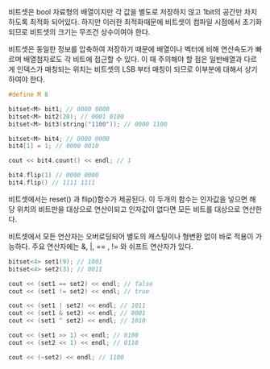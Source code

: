 비트셋은 bool 자료형의 배열이지만 각 값을 별도로 저장하지 않고 1bit의 공간만 차지하도록 최적화 되어있다. 하지만 이러한 최적화때문에 비트셋이 컴파일 시점에서 초기화되므로 비트셋의 크기는 무조건 상수이여야 한다.

비트셋은 동일한 정보를 압축하여 저장하기 때문에 배열이나 벡터에 비해 연산속도가 빠르며 배열첨자로도 각 비트에 접근할 수 있다. 이 때 주의해야 할 점은 일반배열과 다르게 인덱스가 매칭되는 위치는 비트셋의 LSB 부터 매칭이 되므로 이부분에 대해서 상기하여야 한다.

```cpp
#define M 8

bitset<M> bit1; // 0000 0000
bitset<M> bit2(20); // 0001 0100
bitset<M> bit3(string("1100")); // 0000 1100

bitset<M> bit4; // 0000 0000
bit4[1] = 1; // 0000 0010

cout << bit4.count() << endl; // 1

bit4.flip(1) // 0000 0000
bit4.flip() // 1111 1111
```

비트셋에서는 reset() 과 flip()함수가 제공된다. 이 두개의 함수는 인자값을 넣으면 해당 위치의 비트만을 대상으로 연산이되고 인자값이 없다면 모든 비트를 대상으로 연산한다.

비트셋에서 모든 연산자는 오버로딩되어 별도의 캐스팅이나 형변환 없이 바로 적용이 가능하다. 주요 연산자에는 &, |, == , != 와 쉬프트 연산자가 있다.

```cpp
bitset<4> set1(9); // 1001
bitset<4> set2(3); // 0011

cout << (set1 == set2) << endl; // false
cout << (set1 != set2) << endl; // true

cout << (set1 | set2) << endl; // 1011
cout << (set1 & set2) << endl; // 0001
cout << (set1 ^ set2) << endl; // 1010

cout << (set1 >> 1) << endl; // 0100
cout << (set2 << 1) << endl; // 0110

cout << (~set2) << endl; // 1100
```